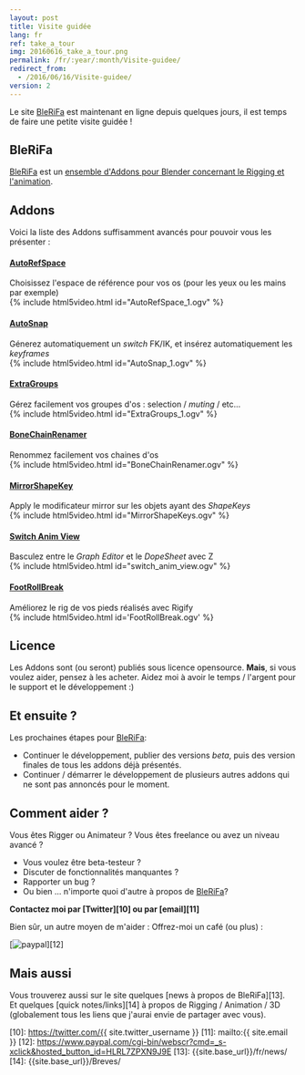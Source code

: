```yaml
---
layout: post
title: Visite guidée
lang: fr
ref: take_a_tour
img: 20160616_take_a_tour.png
permalink: /fr/:year/:month/Visite-guidee/
redirect_from:
  - /2016/06/16/Visite-guidee/
version: 2
---
```


Le site [BleRiFa][1] est maintenant en ligne depuis quelques jours, il est temps de faire une petite visite guidée !

## BleRiFa
[BleRiFa][1] est un [ensemble d'Addons pour Blender concernant le Rigging et l'animation][2].  

## Addons
Voici la liste des Addons suffisamment avancés pour pouvoir vous les présenter :

#### [AutoRefSpace][3]
Choisissez l'espace de référence pour vos os (pour les yeux ou les mains par exemple)  
{% include html5video.html id="AutoRefSpace_1.ogv" %}
<br/>

#### [AutoSnap][4]
Génerez automatiquement un *switch* FK/IK, et insérez automatiquement les *keyframes*  
{% include html5video.html id="AutoSnap_1.ogv" %}
<br/>

#### [ExtraGroups][5]
Gérez facilement vos groupes d'os : selection / *muting* / etc...  
{% include html5video.html id="ExtraGroups_1.ogv" %}
<br/>

#### [BoneChainRenamer][6]
Renommez facilement vos chaines d'os  
{% include html5video.html id="BoneChainRenamer.ogv" %}
<br/>

#### [MirrorShapeKey][7]
Apply le modificateur mirror sur les objets ayant des *ShapeKeys*  
{% include html5video.html id="MirrorShapeKeys.ogv" %}
<br/>

#### [Switch Anim View][8]
Basculez entre le *Graph Editor* et le *DopeSheet* avec Z  
{% include html5video.html id="switch_anim_view.ogv" %}
<br/>

#### [FootRollBreak][9]
Améliorez le rig de vos pieds réalisés avec Rigify  
{% include html5video.html id='FootRollBreak.ogv' %}
<br/>

## Licence
Les Addons sont (ou seront) publiés sous licence opensource. **Mais**, si vous voulez aider, pensez à les acheter. Aidez moi à avoir le temps / l'argent pour le support et le développement :)  


## Et ensuite ?
Les prochaines étapes pour [BleRiFa][1]:  

* Continuer le développement, publier des versions *beta*, puis des version finales de tous les addons déjà présentés.
* Continuer / démarrer le développement de plusieurs autres addons qui ne sont pas annoncés pour le moment.

## Comment aider ?
Vous êtes Rigger ou Animateur ? Vous êtes freelance ou avez un niveau avancé ?

* Vous voulez être beta-testeur ?
* Discuter de fonctionnalités manquantes ?
* Rapporter un bug ?
* Ou bien ... n'importe quoi d'autre à propos de [BleRiFa][1]?  

**Contactez moi par [Twitter][10] ou par [email][11]**

Bien sûr, un autre moyen de m'aider : Offrez-moi un café (ou plus) :

[![paypal](https://www.paypalobjects.com/en_US/i/btn/btn_donateCC_LG.gif)][12]

## Mais aussi
Vous trouverez aussi sur le site quelques [news à propos de BleRiFa][13].  
Et quelques [quick notes/links][14] à propos de Rigging / Animation / 3D  (globalement tous les liens que j'aurai envie de partager avec vous).

[1]: {{site.base_url}}/
[2]: {{site.base_url}}/fr/tools/
[3]: {{site.base_url}}/fr/tools/AutoRefSpace/
[4]: {{site.base_url}}/fr/tools/AutoSnap/
[5]: {{site.base_url}}/fr/tools/ExtraGroups/
[6]: {{site.base_url}}/fr/tools/BoneChainRenamer/
[7]: {{site.base_url}}/fr/tools/MirrorShapeKey/
[8]: {{site.base_url}}/fr/tools/SwitchAnimView/
[9]: {{site.base_url}}/fr/tools/FootRollBreak/
[10]: https://twitter.com/{{ site.twitter_username }}
[11]: mailto:{{ site.email }}
[12]: https://www.paypal.com/cgi-bin/webscr?cmd=_s-xclick&hosted_button_id=HLRL7ZPXN9J9E
[13]: {{site.base_url}}/fr/news/
[14]: {{site.base_url}}/Breves/
